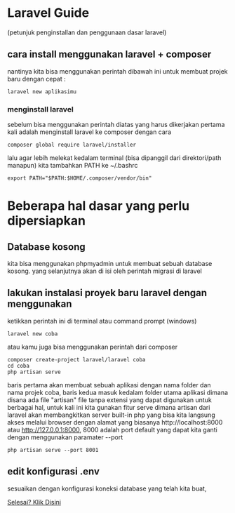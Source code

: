 # Laravel Guide

(petunjuk penginstallan dan penggunaan dasar laravel)

## cara install menggunakan laravel + composer

nantinya kita bisa menggunakan perintah dibawah ini untuk membuat projek baru dengan cepat :

```
laravel new aplikasimu
```

### menginstall laravel

sebelum bisa menggunakan perintah diatas yang harus dikerjakan pertama kali adalah menginstall laravel ke composer dengan cara

```
composer global require laravel/installer
```

lalu agar lebih melekat kedalam terminal (bisa dipanggil dari direktori/path manapun) kita tambahkan PATH ke ~/.bashrc

```
export PATH="$PATH:$HOME/.composer/vendor/bin"
```

# Beberapa hal dasar yang perlu dipersiapkan

## Database kosong

kita bisa menggunakan phpmyadmin untuk membuat sebuah database kosong. yang selanjutnya akan di isi oleh perintah migrasi di laravel

## lakukan instalasi proyek baru laravel dengan menggunakan

ketikkan perintah ini di terminal atau command prompt (windows)

```
laravel new coba
```

atau kamu juga bisa menggunakan perintah dari composer

```
composer create-project laravel/laravel coba
cd coba
php artisan serve
```

baris pertama akan membuat sebuah aplikasi dengan nama folder dan nama projek coba, baris kedua masuk kedalam folder utama aplikasi dimana disana ada file "artisan" file tanpa extensi yang dapat digunakan untuk berbagai hal, untuk kali ini kita gunakan fitur serve dimana artisan dari laravel akan membangkitkan server built-in php yang bisa kita langsung akses melalui browser dengan alamat yang biasanya http://localhost:8000 atau http://127.0.0.1:8000, 8000 adalah port default yang dapat kita ganti dengan menggunakan paramater --port

```
php artisan serve --port 8001
```

## edit konfigurasi .env

sesuaikan dengan konfigurasi koneksi database yang telah kita buat,

[Selesai? Klik Disini](guide.md)
